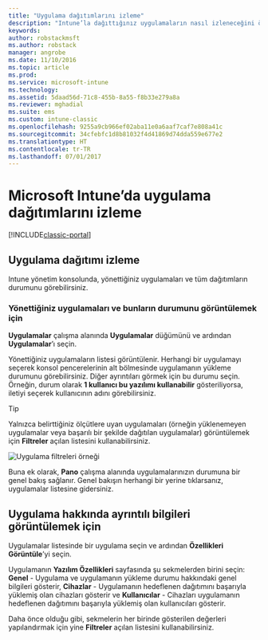 ```yaml
---
title: "Uygulama dağıtımlarını izleme"
description: "Intune’la dağıttığınız uygulamaların nasıl izleneceğini öğrenin."
keywords: 
author: robstackmsft
ms.author: robstack
manager: angrobe
ms.date: 11/10/2016
ms.topic: article
ms.prod: 
ms.service: microsoft-intune
ms.technology: 
ms.assetid: 5daad56d-71c8-455b-8a55-f8b33e279a8a
ms.reviewer: mghadial
ms.suite: ems
ms.custom: intune-classic
ms.openlocfilehash: 9255a9cb966ef02aba11e0a6aaf7caf7e808a41c
ms.sourcegitcommit: 34cfebfc1d8b81032f4d41869d74dda559e677e2
ms.translationtype: HT
ms.contentlocale: tr-TR
ms.lasthandoff: 07/01/2017
---
```

# <a name="monitor-app-deployments-in-microsoft-intune"></a>Microsoft Intune’da uygulama dağıtımlarını izleme

[!INCLUDE[classic-portal](../includes/classic-portal.md)]

## <a name="monitor-an-app-deployment"></a>Uygulama dağıtımı izleme
Intune yönetim konsolunda, yönettiğiniz uygulamaları ve tüm dağıtımların durumunu görebilirsiniz. <!---App status is displayed in real-time. You don't have to wait for the device to check-in before you can see this.--->

### <a name="to-view-apps-that-you-manage-and-their-status"></a>Yönettiğiniz uygulamaları ve bunların durumunu görüntülemek için
**Uygulamalar** çalışma alanında **Uygulamalar** düğümünü ve ardından **Uygulamalar**’ı seçin.

Yönettiğiniz uygulamaların listesi görüntülenir. Herhangi bir uygulamayı seçerek konsol pencerelerinin alt bölmesinde uygulamanın yükleme durumunu görebilirsiniz. Diğer ayrıntıları görmek için bu durumu seçin. Örneğin, durum olarak **1 kullanıcı bu yazılımı kullanabilir** gösteriliyorsa, iletiyi seçerek kullanıcının adını görebilirsiniz.

> [!TIP]
> Yalnızca belirttiğiniz ölçütlere uyan uygulamaları (örneğin yüklenemeyen uygulamalar veya başarılı bir şekilde dağıtılan uygulamalar) görüntülemek için **Filtreler** açılan listesini kullanabilirsiniz.
>
> ![Uygulama filtreleri örneği](./media/app-filters.png)

Buna ek olarak, **Pano** çalışma alanında uygulamalarınızın durumuna bir genel bakış sağlanır. Genel bakışın herhangi bir yerine tıklarsanız, uygulamalar listesine gidersiniz.

## <a name="to-view-more-detailed-information-about-an-app"></a>Uygulama hakkında ayrıntılı bilgileri görüntülemek için
Uygulamalar listesinde bir uygulama seçin ve ardından **Özellikleri Görüntüle**’yi seçin.

Uygulamanın **Yazılım Özellikleri** sayfasında şu sekmelerden birini seçin: **Genel** - Uygulama ve uygulamanın yükleme durumu hakkındaki genel bilgileri gösterir, **Cihazlar** - Uygulamanın hedeflenen dağıtımını başarıyla yüklemiş olan cihazları gösterir ve **Kullanıcılar** - Cihazları uygulamanın hedeflenen dağıtımını başarıyla yüklemiş olan kullanıcıları gösterir.

Daha önce olduğu gibi, sekmelerin her birinde gösterilen değerleri yapılandırmak için yine **Filtreler** açılan listesini kullanabilirsiniz.
